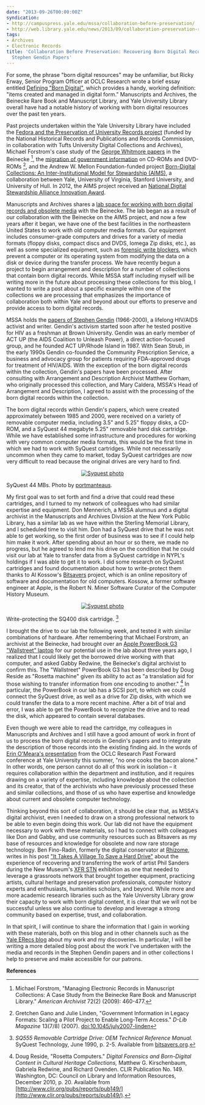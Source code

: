 ```yaml
---
date: "2013-09-26T00:00:00Z"
syndication:
- http://campuspress.yale.edu/mssa/collaboration-before-preservation/
- http://web.library.yale.edu/news/2013/09/collaboration-preservation-recovering-born-digital-records
tags:
- Archives
- Electronic Records
title: 'Collaboration Before Preservation: Recovering Born Digital Records in the
  Stephen Gendin Papers'
---
```


For some, the phrase "born digital resources" may be unfamiliar, but Ricky Erway, Senior Program Officer at OCLC Research wrote a brief essay entitled [Defining "Born Digital"](http://www.oclc.org/content/dam/research/activities/hiddencollections/borndigital.pdf?urlm=161291), which provides a handy, working definition: "items created and managed in digital form." Manuscripts and Archives, the Beinecke Rare Book and Manuscript Library, and Yale University Library overall have had a notable history of working with born digital resources over the past ten years.

<!--more-->
Past projects undertaken within the Yale University Library have included the [Fedora and the Preservation of University Records project](http://dca.lib.tufts.edu/features/nhprc/) (funded by the National Historical Records and Publications and Records Commission, in collaboration with Tufts University Digital Collections and Archives), Michael Forstrom's case study of the [George Whitmore papers](http://hdl.handle.net/10079/fa/beinecke.whitmore) in the Beinecke [^1], the [migration of government information](http://www.dlib.org/dlib/july07/linden/07linden.html) on CD-ROMs and DVD-ROMs [^2], and the Andrew W. Mellon Foundation-funded project [Born-Digital Collections: An Inter-Institutional Model for Stewardship (AIMS)](http://www.digitalcurationservices.org/aims/), a collaboration between Yale, University of Virginia, Stanford University, and University of Hull. In 2012, the AIMS project received an [National Digital Stewardship Alliance Innovation Award](http://blogs.loc.gov/digitalpreservation/2012/06/announcing-five-ndsa-innovation-award-winners/).

Manuscripts and Archives shares a [lab space for working with born digital records and obsolete media](http://erecs.commons.yale.edu/2013/01/25/busyday/) with the Beinecke. The lab began as a result of our collaboration with the Beinecke on the AIMS project, and now a few years after it began, we have one of the best facilities in the northeastern United States to work with old computer media formats. Our equipment includes consumer-grade computers and drives for a variety of media formats (floppy disks, compact discs and DVDS, Iomega Zip disks, etc.), as well as some specialized equipment, such as [forensic write blockers](https://en.wikipedia.org/wiki/Forensic_disk_controller), which prevent a computer or its operating system from modifying the data on a disk or device during the transfer process. We have recently begun a project to begin arrangement and description for a number of collections that contain born digital records. While MSSA staff including myself will be writing more in the future about processing these collections for this blog, I wanted to write a post about a specific example within one of the collections we are processing that emphasizes the importance of collaboration both within Yale and beyond about our efforts to preserve and provide access to born digital records.

MSSA holds the [papers of Stephen Gendin](http://hdl.handle.net/10079/fa/mssa.ms.1963) (1966-2000), a lifelong HIV/AIDS activist and writer. Gendin's activism started soon after he tested positive for HIV as a freshman at Brown University. Gendin was an early member of ACT UP (the AIDS Coalition to Unleash Power), a direct action-focused group, and he founded ACT UP/Rhode Island in 1987. With Sean Strub, in the early 1990s Gendin co-founded the Community Prescription Service, a business and advocacy group for patients requiring FDA-approved drugs for treatment of HIV/AIDS. With the exception of the born digital records within the collection, Gendin's papers have been processed. After consulting with Arrangement and Description Archivist Matthew Gorham, who originally processed this collection, and Mary Caldera, MSSA's Head of Arrangement and Description, I agreed to assist with the processing of the born digital records within the collection.

The born digital records within Gendin's papers, which were created approximately between 1985 and 2000, were received on a variety of removable computer media, including 3.5" and 5.25" floppy disks, a CD-ROM, and a SyQuest 44 megabyte 5.25" removable hard disk cartridge. While we have established some infrastructure and procedures for working with very common computer media formats, this would be the first time in which we had to work with SyQuest cartridges. While not necessarily uncommon when they came to market, today SyQuest cartridges are now very difficult to read because the original drives are very hard to find.


<p align="center"><a href="{{ site.baseurl }}/images/syquest-photo.jpg" title="Syquest photo"><img src="{{ site.baseurl }}/images/syquest-photo.jpg" alt="Syquest photo" /></a></p>

SyQuest 44 MBs. Photo by [portmanteaus](http://www.flickr.com/photos/53999983@N00/4230263902).

My first goal was to set forth and find a drive that could read these cartridges, and I turned to my network of colleagues who had similar expertise and equipment. Don Mennerich, a MSSA alumnus and a digital archivist in the Manuscripts and Archives Division at the New York Public Library, has a similar lab as we have within the Sterling Memorial Library, and I scheduled time to visit him. Don had a SyQuest drive that he was not able to get working, so the first order of business was to see if I could help him make it work. After spending about an hour or so there, we made no progress, but he agreed to lend me his drive on the condition that he could visit our lab at Yale to transfer data from a SyQuest cartridge in NYPL's holdings if I was able to get it to work. I did some research on SyQuest cartridges and found documentation about how to write-protect them thanks to Al Kossow's [Bitsavers](http://bitsavers.org/) project, which is an online repository of software and documentation for old computers. Kossow, a former software engineer at Apple, is the Robert N. Miner Software Curator of the Computer History Museum.

<p align="center"><a href="{{ site.baseurl }}/images/syquest-wp.jpg" title="Syquest photo"><img src="{{ site.baseurl }}/images/syquest-wp.jpg" alt="Syquest photo" /></a></p>

Write-protecting the SQ400 disk cartridge. [^3]

I brought the drive to our lab the following week, and tested it with similar combinations of hardware. After remembering that Michael Forstrom, an archivist at the Beinecke, had brought over an [Apple PowerBook G3 "Wallstreet" laptop](http://www.everymac.com/systems/apple/powerbook_g3/specs/powerbook_g3_233.html) for our potential use in the lab about three years ago, I realized that I could likely get the borrowed drive working with that computer, and asked Gabby Redwine, the Beinecke's digital archivist to confirm this. The "Wallstreet" PowerBook G3 has been described by Doug Reside as "Rosetta machine" given its ability to act as "a translation aid for those wishing to transfer information from one encoding to another." [^4] In particular, the PowerBook in our lab has a SCSI port, to which we could connect the SyQuest drive, as well as a drive for Zip disks, with which we could transfer the data to a more recent machine. After a bit of trial and error, I was able to get the PowerBook to recognize the drive and to read the disk, which appeared to contain several databases.

Even though we were able to read the cartridge, my colleagues in Manuscripts and Archives and I still have a good amount of work in front of us to process the born digital records in Gendin's papers and to integrate the description of those records into the existing finding aid. In the words of [Erin O'Meara's presentation](http://www.youtube.com/watch?v=xnQ5G1fH5-8) from the OCLC Research Past Forward conference at Yale University this summer, "no one cooks the bacon alone." In other words, one person cannot do all of this work in isolation – it requires collaboration within the department and institution, and it requires drawing on a variety of expertise, including knowledge about the collection and its creator, that of the archivists who have previously processed these and similar collections, and those of us who have expertise and knowledge about current and obsolete computer technology.

Thinking beyond this sort of collaboration, it should be clear that, as MSSA's digital archivist, even I needed to draw on a strong professional network to be able to even begin doing this work. Our lab did not have the equipment necessary to work with these materials, so I had to connect with colleagues like Don and Gabby, and use community resources such as Bitsavers as my base of resources and knowledge for obsolete and now rare storage technology. Ben Fino-Radin, formerly the digital conservator at [Rhizome](http://rhizome.org/), writes in his post ["It Takes A Village To Save a Hard Drive"](http://notepad.benfinoradin.info/2013/09/12/it-takes-a-village-to-save-a-hard-drive/) about the experience of recovering and transferring the work of artist Phil Sanders during the New Museum's [XFR STN](http://www.newmuseum.org/exhibitions/view/xfr-stn) exhibition as one that needed to leverage a grassroots network that brought together equipment, practicing artists, cultural heritage and preservation professionals, computer history experts and enthusiasts, humanities scholars, and beyond. While more and more academic research libraries such as the Yale University Library grow their capacity to work with born digital content, it is clear that we will not be successful unless we also continue to develop and leverage a strong community based on expertise, trust, and collaboration.

In that spirit, I will continue to share the information that I gain in working with these materials, both on this blog and in other channels such as the [Yale ERecs blog](http://erecs.commons.yale.edu/) about my work and my discoveries. In particular, I will be writing a more detailed blog post about the work I've undertaken with the media and records in the Stephen Gendin papers and in other collections I help to preserve and make accessible for our patrons.

**References**

[^1]: Michael Forstrom, "Managing Electronic Records in Manuscript Collections: A Case Study from the Beinecke Rare Book and Manuscript Library." _American Archivist_ 72(2) (2009): 460-477.
[^2]: Gretchen Gano and Julie Linden, "Government Information in Legacy Formats: Scaling a Pilot Project to Enable Long-Term Access." _D-Lib Magazine_ 13(7/8) (2007). [doi:10.1045/july2007-linden](http://dx.doi.org/10.1045/july2007-linden)
[^3]: _SQ555 Removable Cartridge Drive: OEM Technical Reference Manual._ SyQuest Technology, June 1990, p. 2-5. Available from [bitsavers.org](bitsavers.org/pdf/syquest/58082-001revC_SQ555_OEM_Ref_Jun90.pdf).
[^4]: Doug Reside, "Rosetta Computers." _Digital Forensics and Born-Digital Content in Cultural Heritage Collections,_ Matthew G. Kirschenbaum, Gabriela Redwine, and Richard Ovenden. CLIR Publication No. 149\. Washington, DC: Council on Library and Information Resources, December 2010, p. 20\. Available from [http://www.clir.org/pubs/reports/pub149/](http://www.clir.org/pubs/reports/pub149/).